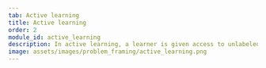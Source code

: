 ```yaml
---
tab: Active learning
title: Active learning
order: 2
module_id: active_learning
description: In active learning, a learner is given access to unlabeled data and is allowed to adaptively choose which ones to label. The main drive for this approach is when the cost of labelling data is significantly bigger than acquiring the unlabeled data.
image: assets/images/problem_framing/active_learning.png
---
```

